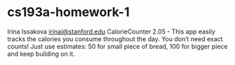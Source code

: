 # cs193a-homework-1

Irina Issakova <irinai@stanford.edu>
CalorieCounter 2.05 - This app easily tracks the calories you consume throughout the day. You don’t need exact counts! Just use estimates: 50 for small piece of bread, 100 for bigger piece and keep building on it.
